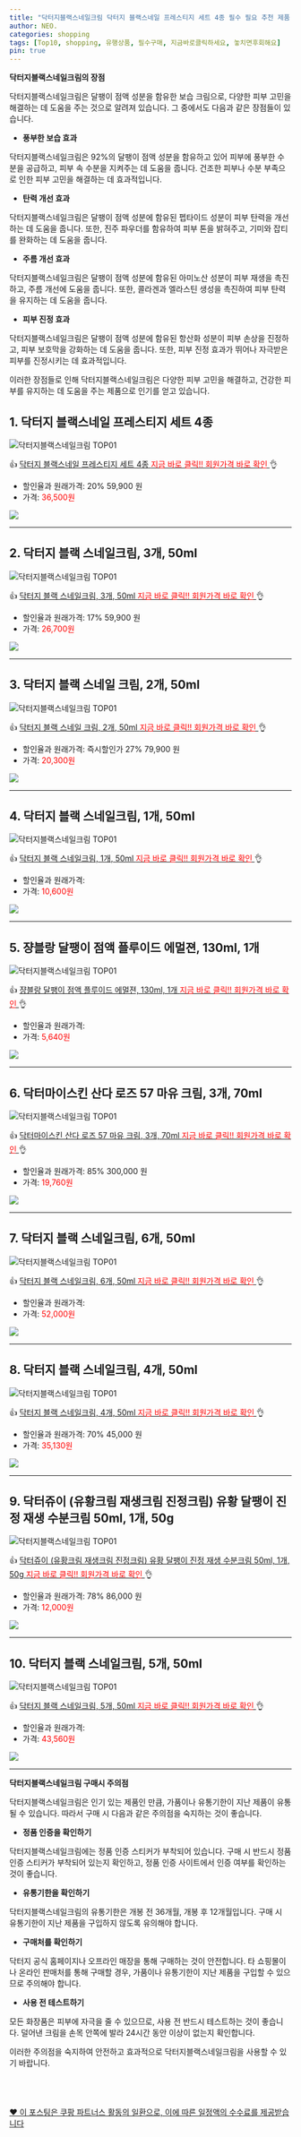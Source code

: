 ```yaml
---
title: "닥터지블랙스네일크림 닥터지 블랙스네일 프레스티지 세트 4종 필수 필요 추천 제품 비교 최저 가격 비교 장점 구매 후기 구매평"
author: NEO.
categories: shopping
tags: [Top10, shopping, 유행상품, 필수구매, 지금바로클릭하세요, 놓치면후회해요]
pin: true
---
```

**닥터지블랙스네일크림의 장점**

닥터지블랙스네일크림은 달팽이 점액 성분을 함유한 보습 크림으로, 다양한 피부 고민을 해결하는 데 도움을 주는 것으로 알려져 있습니다. 그 중에서도 다음과 같은 장점들이 있습니다.

* **풍부한 보습 효과**

닥터지블랙스네일크림은 92%의 달팽이 점액 성분을 함유하고 있어 피부에 풍부한 수분을 공급하고, 피부 속 수분을 지켜주는 데 도움을 줍니다. 건조한 피부나 수분 부족으로 인한 피부 고민을 해결하는 데 효과적입니다.

* **탄력 개선 효과**

닥터지블랙스네일크림은 달팽이 점액 성분에 함유된 펩타이드 성분이 피부 탄력을 개선하는 데 도움을 줍니다. 또한, 진주 파우더를 함유하여 피부 톤을 밝혀주고, 기미와 잡티를 완화하는 데 도움을 줍니다.

* **주름 개선 효과**

닥터지블랙스네일크림은 달팽이 점액 성분에 함유된 아미노산 성분이 피부 재생을 촉진하고, 주름 개선에 도움을 줍니다. 또한, 콜라겐과 엘라스틴 생성을 촉진하여 피부 탄력을 유지하는 데 도움을 줍니다.

* **피부 진정 효과**

닥터지블랙스네일크림은 달팽이 점액 성분에 함유된 항산화 성분이 피부 손상을 진정하고, 피부 보호막을 강화하는 데 도움을 줍니다. 또한, 피부 진정 효과가 뛰어나 자극받은 피부를 진정시키는 데 효과적입니다.

이러한 장점들로 인해 닥터지블랙스네일크림은 다양한 피부 고민을 해결하고, 건강한 피부를 유지하는 데 도움을 주는 제품으로 인기를 얻고 있습니다.

   

## 1. 닥터지 블랙스네일 프레스티지 세트 4종

![닥터지블랙스네일크림 TOP01](https://thumbnail10.coupangcdn.com/thumbnails/remote/490x490ex/image/vendor_inventory/8df2/cdfeec30ee899db271a182c593f7898fcd9a6de93e7726a53290b18efaf3.jpeg)


👍 [닥터지 블랙스네일 프레스티지 세트 4종 <font color=red> 지금 바로 클릭!! 회원가격 바로 확인 </font> ](https://link.coupang.com/re/AFFSDP?lptag=AF3617701&subid=GithubCoopas&pageKey=7677488087&traceid=V0-153&itemId=20497523988&vendorItemId=87575892640) 👌 


- 할인율과 원래가격: 20%  59,900   원
- 가격: <span style='color:red'>36,500원</span>

[![](/discount_price.png)](https://link.coupang.com/re/AFFSDP?lptag=AF3617701&subid=GithubCoopas&pageKey=7677488087&traceid=V0-153&itemId=20497523988&vendorItemId=87575892640)

---


   

## 2. 닥터지 블랙 스네일크림, 3개, 50ml

![닥터지블랙스네일크림 TOP01](https://thumbnail9.coupangcdn.com/thumbnails/remote/490x490ex/image/retail/images/40fc048a-78fe-4d61-85b1-cc48d878ba0f6545159969151950245.png)


👍 [닥터지 블랙 스네일크림, 3개, 50ml <font color=red> 지금 바로 클릭!! 회원가격 바로 확인 </font> ](https://link.coupang.com/re/AFFSDP?lptag=AF3617701&subid=GithubCoopas&pageKey=7112172506&traceid=V0-153&itemId=19503737130&vendorItemId=86285370362) 👌 


- 할인율과 원래가격: 17%  59,900   원
- 가격: <span style='color:red'>26,700원</span>

[![](/discount_price.png)](https://link.coupang.com/re/AFFSDP?lptag=AF3617701&subid=GithubCoopas&pageKey=7112172506&traceid=V0-153&itemId=19503737130&vendorItemId=86285370362)

---


   

## 3. 닥터지 블랙 스네일 크림, 2개, 50ml

![닥터지블랙스네일크림 TOP01](https://thumbnail6.coupangcdn.com/thumbnails/remote/490x490ex/image/retail/images/d0314271-7150-4d5b-b831-602a9f1ae4f38963328785700177971.png)


👍 [닥터지 블랙 스네일 크림, 2개, 50ml <font color=red> 지금 바로 클릭!! 회원가격 바로 확인 </font> ](https://link.coupang.com/re/AFFSDP?lptag=AF3617701&subid=GithubCoopas&pageKey=7112172506&traceid=V0-153&itemId=17782673246&vendorItemId=86285370248) 👌 


- 할인율과 원래가격: 즉시할인가 27%  79,900   원
- 가격: <span style='color:red'>20,300원</span>

[![](/discount_price.png)](https://link.coupang.com/re/AFFSDP?lptag=AF3617701&subid=GithubCoopas&pageKey=7112172506&traceid=V0-153&itemId=17782673246&vendorItemId=86285370248)

---


   

## 4. 닥터지 블랙 스네일크림, 1개, 50ml

![닥터지블랙스네일크림 TOP01](https://thumbnail6.coupangcdn.com/thumbnails/remote/490x490ex/image/product/image/vendoritem/2018/11/21/4086452551/1fab76b6-8afb-464b-8add-1e485bbac483.jpg)


👍 [닥터지 블랙 스네일크림, 1개, 50ml <font color=red> 지금 바로 클릭!! 회원가격 바로 확인 </font> ](https://link.coupang.com/re/AFFSDP?lptag=AF3617701&subid=GithubCoopas&pageKey=7112172506&traceid=V0-153&itemId=439209653&vendorItemId=4086452551) 👌 


- 할인율과 원래가격: 
- 가격: <span style='color:red'>10,600원</span>

[![](/discount_price.png)](https://link.coupang.com/re/AFFSDP?lptag=AF3617701&subid=GithubCoopas&pageKey=7112172506&traceid=V0-153&itemId=439209653&vendorItemId=4086452551)

---


   

## 5. 쟝블랑 달팽이 점액 플루이드 에멀젼, 130ml, 1개

![닥터지블랙스네일크림 TOP01](https://thumbnail8.coupangcdn.com/thumbnails/remote/490x490ex/image/vendor_inventory/a3d4/9ea0eb87369520e7aa1467c4f0455ec40e3536b341b46ba9239970ce33d1.jpg)


👍 [쟝블랑 달팽이 점액 플루이드 에멀젼, 130ml, 1개 <font color=red> 지금 바로 클릭!! 회원가격 바로 확인 </font> ](https://link.coupang.com/re/AFFSDP?lptag=AF3617701&subid=GithubCoopas&pageKey=5245130425&traceid=V0-153&itemId=7418035192&vendorItemId=82194897582) 👌 


- 할인율과 원래가격: 
- 가격: <span style='color:red'>5,640원</span>

[![](/discount_price.png)](https://link.coupang.com/re/AFFSDP?lptag=AF3617701&subid=GithubCoopas&pageKey=5245130425&traceid=V0-153&itemId=7418035192&vendorItemId=82194897582)

---


   

## 6. 닥터마이스킨 산다 로즈 57 마유 크림, 3개, 70ml

![닥터지블랙스네일크림 TOP01](https://thumbnail10.coupangcdn.com/thumbnails/remote/490x490ex/image/rs_quotation_api/ejiu3afr/3539211cbcab4fd785ce8faad7f1d9d0.jpg)


👍 [닥터마이스킨 산다 로즈 57 마유 크림, 3개, 70ml <font color=red> 지금 바로 클릭!! 회원가격 바로 확인 </font> ](https://link.coupang.com/re/AFFSDP?lptag=AF3617701&subid=GithubCoopas&pageKey=5358196868&traceid=V0-153&itemId=7900125492&vendorItemId=75189533145) 👌 


- 할인율과 원래가격: 85%  300,000   원
- 가격: <span style='color:red'>19,760원</span>

[![](/discount_price.png)](https://link.coupang.com/re/AFFSDP?lptag=AF3617701&subid=GithubCoopas&pageKey=5358196868&traceid=V0-153&itemId=7900125492&vendorItemId=75189533145)

---


   

## 7. 닥터지 블랙 스네일크림, 6개, 50ml

![닥터지블랙스네일크림 TOP01](https://thumbnail9.coupangcdn.com/thumbnails/remote/490x490ex/image/retail/images/6ffeef56-340f-4da3-97d6-e0196742f24a2815399788146053892.png)


👍 [닥터지 블랙 스네일크림, 6개, 50ml <font color=red> 지금 바로 클릭!! 회원가격 바로 확인 </font> ](https://link.coupang.com/re/AFFSDP?lptag=AF3617701&subid=GithubCoopas&pageKey=7112172506&traceid=V0-153&itemId=9635719268&vendorItemId=86285370524) 👌 


- 할인율과 원래가격: 
- 가격: <span style='color:red'>52,000원</span>

[![](/discount_price.png)](https://link.coupang.com/re/AFFSDP?lptag=AF3617701&subid=GithubCoopas&pageKey=7112172506&traceid=V0-153&itemId=9635719268&vendorItemId=86285370524)

---


   

## 8. 닥터지 블랙 스네일크림, 4개, 50ml

![닥터지블랙스네일크림 TOP01](https://thumbnail10.coupangcdn.com/thumbnails/remote/490x490ex/image/retail/images/8f0d4cb9-7fba-45b8-8bbb-5022a13796ce4628401607876960725.png)


👍 [닥터지 블랙 스네일크림, 4개, 50ml <font color=red> 지금 바로 클릭!! 회원가격 바로 확인 </font> ](https://link.coupang.com/re/AFFSDP?lptag=AF3617701&subid=GithubCoopas&pageKey=7112172506&traceid=V0-153&itemId=16416508895&vendorItemId=86285370377) 👌 


- 할인율과 원래가격: 70%  45,000   원
- 가격: <span style='color:red'>35,130원</span>

[![](/discount_price.png)](https://link.coupang.com/re/AFFSDP?lptag=AF3617701&subid=GithubCoopas&pageKey=7112172506&traceid=V0-153&itemId=16416508895&vendorItemId=86285370377)

---


   

## 9. 닥터쥬이 (유황크림 재생크림 진정크림) 유황 달팽이 진정 재생 수분크림 50ml, 1개, 50g

![닥터지블랙스네일크림 TOP01](https://thumbnail7.coupangcdn.com/thumbnails/remote/490x490ex/image/vendor_inventory/8ac2/33bdfa778787e43b3b9498fd0f8676ce21bf70b13fc3090b5d87fef38fae.jpg)


👍 [닥터쥬이 (유황크림 재생크림 진정크림) 유황 달팽이 진정 재생 수분크림 50ml, 1개, 50g <font color=red> 지금 바로 클릭!! 회원가격 바로 확인 </font> ](https://link.coupang.com/re/AFFSDP?lptag=AF3617701&subid=GithubCoopas&pageKey=7733861249&traceid=V0-153&itemId=20789286509&vendorItemId=87866430875) 👌 


- 할인율과 원래가격: 78%  86,000   원
- 가격: <span style='color:red'>12,000원</span>

[![](/discount_price.png)](https://link.coupang.com/re/AFFSDP?lptag=AF3617701&subid=GithubCoopas&pageKey=7733861249&traceid=V0-153&itemId=20789286509&vendorItemId=87866430875)

---


   

## 10. 닥터지 블랙 스네일크림, 5개, 50ml

![닥터지블랙스네일크림 TOP01](https://thumbnail10.coupangcdn.com/thumbnails/remote/490x490ex/image/retail/images/7c98c40e-5e35-48b7-a2f7-c2bfcd4241cf716334334120891639.png)


👍 [닥터지 블랙 스네일크림, 5개, 50ml <font color=red> 지금 바로 클릭!! 회원가격 바로 확인 </font> ](https://link.coupang.com/re/AFFSDP?lptag=AF3617701&subid=GithubCoopas&pageKey=7112172506&traceid=V0-153&itemId=19503737132&vendorItemId=86285370514) 👌 


- 할인율과 원래가격: 
- 가격: <span style='color:red'>43,560원</span>

[![](/discount_price.png)](https://link.coupang.com/re/AFFSDP?lptag=AF3617701&subid=GithubCoopas&pageKey=7112172506&traceid=V0-153&itemId=19503737132&vendorItemId=86285370514)

---
**닥터지블랙스네일크림 구매시 주의점**

닥터지블랙스네일크림은 인기 있는 제품인 만큼, 가품이나 유통기한이 지난 제품이 유통될 수 있습니다. 따라서 구매 시 다음과 같은 주의점을 숙지하는 것이 좋습니다.

* **정품 인증을 확인하기**

닥터지블랙스네일크림에는 정품 인증 스티커가 부착되어 있습니다. 구매 시 반드시 정품 인증 스티커가 부착되어 있는지 확인하고, 정품 인증 사이트에서 인증 여부를 확인하는 것이 좋습니다.

* **유통기한을 확인하기**

닥터지블랙스네일크림의 유통기한은 개봉 전 36개월, 개봉 후 12개월입니다. 구매 시 유통기한이 지난 제품을 구입하지 않도록 유의해야 합니다.

* **구매처를 확인하기**

닥터지 공식 홈페이지나 오프라인 매장을 통해 구매하는 것이 안전합니다. 타 쇼핑몰이나 온라인 판매처를 통해 구매할 경우, 가품이나 유통기한이 지난 제품을 구입할 수 있으므로 주의해야 합니다.

* **사용 전 테스트하기**

모든 화장품은 피부에 자극을 줄 수 있으므로, 사용 전 반드시 테스트하는 것이 좋습니다. 덜어낸 크림을 손목 안쪽에 발라 24시간 동안 이상이 없는지 확인합니다.

이러한 주의점을 숙지하여 안전하고 효과적으로 닥터지블랙스네일크림을 사용할 수 있기 바랍니다.<br><br><br><br><br> [ ❤  이 포스팅은 쿠팡 파트너스 활동의 일환으로, 이에 따른 일정액의 수수료를 제공받습니다](https://link.coupang.com/a/bcEFyh)